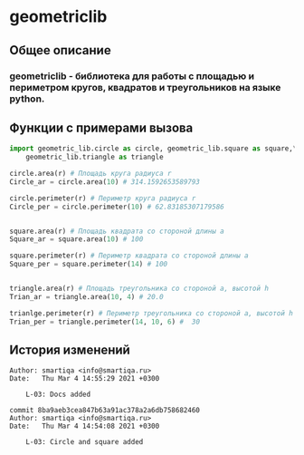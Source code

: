 # geometriclib
## Общее описание
### geometriclib - библиотека для работы с площадью и периметром кругов, квадратов и треугольников на языке python.
## Функции с примерами вызова
```py
import geometric_lib.circle as circle, geometric_lib.square as square,\
    geometric_lib.triangle as triangle

circle.area(r) # Площадь круга радиуса r
Circle_ar = circle.area(10) # 314.1592653589793

circle.perimeter(r) # Периметр круга радиуса r
Circle_per = circle.perimeter(10) # 62.83185307179586


square.area(r) # Площадь квадрата со стороной длины a
Square_ar = square.area(10) # 100

square.perimeter(r) # Периметр квадрата со стороной длины a
Square_per = square.perimeter(14) # 100


triangle.area(r) # Площадь треугольника со стороной a, высотой h
Trian_ar = triangle.area(10, 4) # 20.0

trianlge.perimeter(r) # Периметр треугольника со стороной a, высотой h
Trian_per = triangle.perimeter(14, 10, 6) #  30
```
## История изменений
```commit d078c8d9ee6155f3cb0e577d28d337b791de28e2 (upstream/main, upstream/HEAD, docs)
Author: smartiqa <info@smartiqa.ru>
Date:   Thu Mar 4 14:55:29 2021 +0300

    L-03: Docs added

commit 8ba9aeb3cea847b63a91ac378a2a6db758682460
Author: smartiqa <info@smartiqa.ru>
Date:   Thu Mar 4 14:54:08 2021 +0300

    L-03: Circle and square added
```